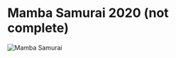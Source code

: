 # Mamba Samurai 2020 (not complete)

![Mamba Samurai](https://lh3.googleusercontent.com/Yf4IkWshs-E4oPJ619BECw2xT6oxx_-OZ5GvByzQSUauNSjJTv45zizkZeTg02rkIo1CN_qVzccEBo6Is1g9IwLvMZQZSP71Rn3rn-Qr26zuXcxOIcB5Onk8nCadsr-Q_7eC-z1z-uFdc48HU3EUjj1L_-3HM2dUdJ7Shp4DlibtNt0Xjm4N1Du8DfVngZCnTg2nPgAXekLGNXbyN3KrYiTO-RFNz5z6A-vIoQt-JPlsBEU85Yu99itvHAokW0jgjXZzAM03ivChdS1c-uNGrI1P13AdtC9QQcfxOv3Fr1IwbMGICm44lyhm5s7YW0F9bDIkbVv1c-QpspzxN3N0QfnWvHIdAWrsTCCPNKWzCeT67rTVMU6I0OBpfXplpTLwk-BbJRnZmoW1aoUfGCuSCZFQt5CFM8BmAHSjtTZRuJUyYFA0QqwtvJHJ7sRis5pIxusGkPlyP98vv-57byOiWm2NGaQvFoUqkCCcK00ZZ1yK-NEfxi0vYCLc5a9p_6PJzJsjYZ6bQ7xg-9oFlWeduApMkVBNYqsl6ItSkiDPZgJWbulBgDCu9NBTlDAPBL_vhxQantRqgLkYDDGgseecm46Ri29NdCcUgLyWDERzX12J0yC_Dss4I_69ob1LJ0wGSdjd-_7ky9RdozxwVsWj2GrvKBYq_akb9Jxpr2yzl1AHPSrrAmCNM5OrSKffNO5GtgAHOojTc9brwAwWkqNgQH6Kfw=w703-h937-no?authuser=0)

